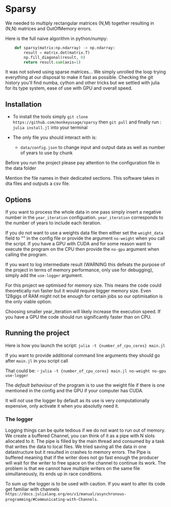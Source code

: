 # Sparsy

We needed to multiply rectangular matrices (N,M) together resulting in (N,N) matrices and OutOfMemory errors.

Here is the full naive algorithm in python/numpy:

```python
    def sparsy(matrix:np.ndarray) -> np.ndarray:
        result = matrix.dot(matrix.T)
        np.fill_diagonal(result, 0)
        return result.sum(axis=1)
```

It was not solved using sparse matrices... We simply unrolled the loop trying everything at our disposal to make it fast as possible.
Checking the git history you'll find numba, cython and other tricks but we settled with julia for its type system, ease of use with GPU and overall speed. 

## Installation
- To install the tools simply `git clone https://github.com/monkeyusage/sparsy` then `git pull` and finally run : `julia install.jl` into your terminal

- The only file you should interact with is:
    - `data/config.json` to change input and output data as well as number of years to use by chunk

Before you run the project please pay attention to the configuration file in the data folder

Mention the file names in their dedicated sections. This software takes in dta files and outputs a csv file.

## Options
If you want to process the whole data in one pass simply insert a negative number in the `year_iteration` configuation. `year_iteration` corresponds to the number of years to include each iteration.

If you do not want to use a weights data file then either set the `weight_data` field to "" in the config file or provide the argument `no-weight` when you call the script.
If you have a GPU with CUDA and for some reason want to execute the program on the CPU then provide the `no-gpu` argument when calling the program.

If you want to log intermediate result (WARNING this defeats the purpose of the project in terms of memory performance, only use for debugging), simply add the `use-logger` argument.

For this project we optimised for memory size. This means the code could theoretically run faster but it would require bigger memory size. Even 128gigs of RAM might not be enough for certain jobs so our optimisation is the only viable option.

Choosing smaller year_iteration will likely increase the execution speed. If you have a GPU the code should run significantly faster than on CPU.

## Running the project
Here is how you launch the script: `julia -t {number_of_cpu_cores} main.jl`

If you want to provide additional command line arguments they should go after `main.jl` in you script call

That could be:
    - `julia -t {number_of_cpu_cores} main.jl no-weight no-gpu use-logger`

The *default behaviour* of the program is to use the weight file if there is one mentioned in the config and the GPU if your computer has CUDA.

It will *not* use the logger by default as its use is very computationally expensive, only activate it when you absolutly need it.


### The logger
Logging things can be quite tedious if we do not want to run out of memory. We create a buffered Channel, you can think of it as a pipe with N slots allocated to it. The pipe is filled by the main thread and consumed by a task that writes the data to local files. We tried saving all the data in one datastructure but it resulted in crashes to memory errors. The Pipe is buffered meaning that if the writer does not go fast enough the producer will wait for the writer to free space on the channel to continue its work. The problem is that we cannot have multiple writers on the same file simultaneously, its ends up in race conditions.

To sum up the logger is to be used with caution. If you want to alter its code get familiar with channels `https://docs.julialang.org/en/v1/manual/asynchronous-programming/#Communicating-with-Channels`. 
